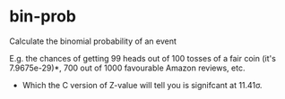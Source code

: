 # bin-prob
Calculate the binomial probability of an event

E.g. the chances of getting 99 heads out of 100 tosses of a fair coin (it's  7.9675e-29)*, 700 out of 1000 favourable Amazon reviews, etc.

* Which the C version of Z-value will tell you is signifcant at 11.41σ.
